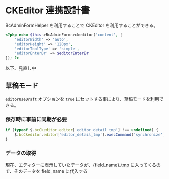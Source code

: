 # CKEditor 連携設計書

BcAdminFormHelper を利用することで CKEditor を利用することができる。

```php
<?php echo $this->BcAdminForm->ckeditor('content', [
    'editorWidth' => 'auto',
    'editorHeight' => '120px',
    'editorToolType' => 'simple',
    'editorEnterBr' => $editorEnterBr
]); ?>
```


以下、見直し中

## 草稿モード

`editorUseDraft` オプションを `true` にセットする事により、草稿モードを利用できる。

### 保存時に事前に同期が必要

```javascript
if (typeof $.bcCkeditor.editor['editor_detail_tmp'] !== undefined) {
    $.bcCkeditor.editor['editor_detail_tmp'].execCommand('synchronize');
}
```

### データの取得
現在、エディターに表示していたデータが、{field_name}_tmp に入ってくるので、そのデータを field_name に代入する
